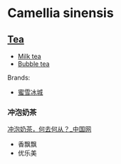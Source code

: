# Camellia sinensis
## [Tea](https://en.wikipedia.org/wiki/Tea)
- [Milk tea](https://en.wikipedia.org/wiki/Milk_tea)
- [Bubble tea](https://en.wikipedia.org/wiki/Bubble_tea)

Brands:
- [蜜雪冰城](https://zh.wikipedia.org/zh-cn/%E8%9C%9C%E9%9B%AA%E5%86%B0%E5%9F%8E)

### 冲泡奶茶
[冲泡奶茶，何去何从？\_中国网](http://food.china.com.cn/2023-02/13/content_85102658.htm)

- 香飘飘
- 优乐美